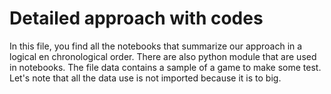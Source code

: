 # Detailed approach with codes

In this file, you find all the notebooks that summarize our approach in a logical en chronological order. There are also python module that are used in notebooks. The file data contains a sample of a game to make some test. Let's note that all the data use is not imported because it is to big.
